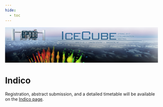 ```yaml
---
hide:
  - toc
---
```


![2017 Spring Collaboration Meeting](CollabSpring2017_banner_2-20-17.jpg)



# Indico

Registration, abstract submission, and a detailed timetable will be available on the [Indico page](https://events.icecube.wisc.edu/conferenceDisplay.py?confId=83).

